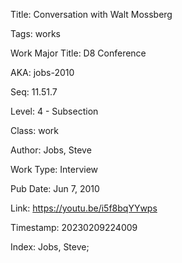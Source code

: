 Title:  Conversation with Walt Mossberg

Tags:   works

Work Major Title: D8 Conference

AKA:    jobs-2010

Seq:    11.51.7

Level:  4 - Subsection

Class:  work

Author: Jobs, Steve

Work Type: Interview

Pub Date: Jun 7, 2010

Link:   https://youtu.be/i5f8bqYYwps

Timestamp: 20230209224009

Index:  Jobs, Steve; 
